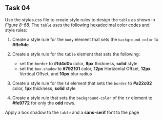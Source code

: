 ## Task 04
Use the *styles.css* file to create style rules to design the `table` as shown in *Figure 8–68*. The `table` uses the following hexadecimal color codes and style rules:
 
1) Create a style rule for the `body` element that sets the `background-color` to **#ffe5dc**

2) Create a style rule for the `table` element that sets the following:
    - set the `border` to **#fd4d0c** color, **8px** thickness, **solid** style
    - set the `box-shadow` to **#792101** color, **12px** Horizontal Offset, **12px** Vertical Offset, and **10px** blur radius

3) Create a style rule for the `td` element that sets the `border` to **#a22c02** color, **1px** thickness, **solid** style
4) Create a style rule that sets the `background-color` of the `tr` element to **#fe9772** for only the **odd** rows.


Apply a box shadow to the `table` and a **sans-serif** font to the page